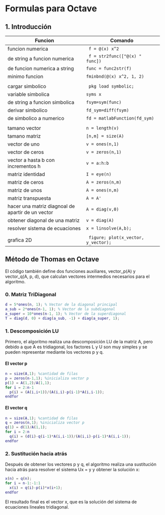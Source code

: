 # Formulas para Octave

## 1. Introducción

| Funcion    | Comando |
| ---      | ---       |
|funcion numerica | ` f = @(x) x^2` |
|de string a funcion numerica |` f = str2func(["@(x) " func])`|
| de funcion numerica a string | `func = func2str(f)` |
| minimo funcion | `fminbnd(@(x) x^2, 1, 2)`|
| | |
| cargar simbolico | ` pkg load symbolic;` |
| variable simbolica | `syms x` |
| de string a funcion simbolica    | `fsym=sym(func)` |
| derivar simbolico | `fd_sym=diff(fsym)` |
| de simbolico a numerico | `fd = matlabFunction(fd_sym)` |
| | |
| tamano vector | `n = length(v)` |
| tamano matriz | `[n,m] = size(A)` |
|vector de uno | `v = ones(n,1)` |
|vector de ceros | `v = zeros(n,1)` |
| vector a hasta b con incrementos h | `v = a:h:b` |
| matriz identidad | `I = eye(n)` |
| matriz de ceros | `A = zeros(n,m)` |
| matriz de unos | `A = ones(n,m)` |
| matriz transpuesta | `A = A'` |
| hacer una matriz diagnoal de apartir de un vector | `A = diag(v,0)` |
| obtener diagonal de una matriz | `v = diag(A)` |
| resolver sistema de ecuaciones | `x = linsolve(A,b);` |
| | |
| grafica 2D |    ` figure; plot(x_vector, y_vector);` |

## Método de Thomas en Octave

El código también define dos funciones auxiliares, vector_p(A) y vector_q(A, p, d), que calculan vectores intermedios necesarios para el algoritmo.

### 0. Matriz TriDiagonal

```matlab
d = 5*ones(n, 1); % Vector de la diagonal principal
a_sub = 2*ones(n-1, 1); % Vector de la subdiagonal
a_super = 10*ones(n-1, 1); % Vector de la superdiagonal
T = diag(d, 0) + diag(a_sub, -1) + diag(a_super, 1);

```

### 1. Descomposición LU

Primero, el algoritmo realiza una descomposición LU de la matriz A, pero debido a que A es tridiagonal, los factores L y U son muy simples y se pueden representar mediante los vectores p y q.

#### El vector p

```matlab
n = size(A,1); %cantidad de filas
p = zeros(n-1,1); %inicializa vector p
p(1) = A(1,2)/A(1,1);
for i = 2:n-1
  p(i) = (A(i,i+1))/(A(i,i)-p(i-1)*A(i,i-1));
endfor
```

#### El vector q

```matlab
n = size(A,1); %cantidad de filas
q = zeros(n,1); %inicializa vector p
q(1) = d(1)/A(1,1);
for i = 2:n
  q(i) = (d(i)-q(i-1)*A(i,i-1))/(A(i,i)-p(i-1)*A(i,i-1));
endfor
```

### 2. Sustitución hacia atrás

Después de obtener los vectores p y q, el algoritmo realiza una sustitución hacia atrás para resolver el sistema Ux = y y obtener la solución x:

```matlab
x(n) = q(n);
for i = n-1:-1:1
  x(i) = q(i)-p(i)*x(i+1);
endfor
```

El resultado final es el vector x, que es la solución del sistema de ecuaciones lineales tridiagonal.
